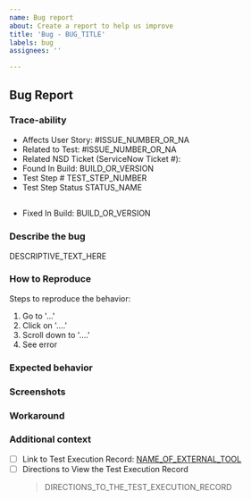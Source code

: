 ```yaml
---
name: Bug report
about: Create a report to help us improve
title: 'Bug - BUG_TITLE'
labels: bug
assignees: ''

---
```


## Bug Report

### Trace-ability
- Affects User Story: #ISSUE_NUMBER_OR_NA <!--N/A if not found while testing GitHub user stories. -->
- Related to Test: #ISSUE_NUMBER_OR_NA <!--N/A if not found during testing or not using Test issues-->
- Related NSD Ticket (ServiceNow Ticket #): <!-- generally used for production bugs reported via service now-->
- Found In Build: BUILD_OR_VERSION  
- Test Step # TEST_STEP_NUMBER
- Test Step Status STATUS_NAME

## 
- Fixed In Build: BUILD_OR_VERSION  

### Describe the bug
<!--
A clear and concise description of what the bug is.
-->

DESCRIPTIVE_TEXT_HERE

### How to Reproduce

Steps to reproduce the behavior:

1. Go to '...'
2. Click on '....'
3. Scroll down to '....'
4. See error


### Expected behavior

<!--A clear and concise description of what was expected to happen.-->

### Screenshots

<!--If applicable, add screenshots to help explain your problem by dragging and dropping an image file here. -->


### Workaround

<!-- If exists, describe the workaround for the bug. -->

### Additional context

<!--Add any other context about the problem here.-->
- [ ] Link to Test Execution Record: <!-- If bug found during testing and test execution record is available via URL -->
  [NAME_OF_EXTERNAL_TOOL](URL_OF_TOOL)
- [ ] Directions to View the Test Execution Record <!-- If bug found during testing but test execution record is NOT available via URL --> 
  > DIRECTIONS_TO_THE_TEST_EXECUTION_RECORD

